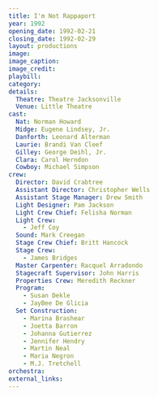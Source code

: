 ```yaml
---
title: I'm Not Rappaport
year: 1992
opening_date: 1992-02-21
closing_date: 1992-02-29
layout: productions
image:
image_caption:
image_credit:
playbill: 
category: 
details:
  Theatre: Theatre Jacksonville
  Venue: Little Theatre
cast:
  Nat: Norman Howard
  Midge: Eugene Lindsey, Jr.
  Danforth: Leonard Alterman
  Laurie: Brandi Van Cleef
  Gilley: George Deihl, Jr.
  Clara: Carol Herndon
  Cowboy: Michael Simpson
crew:
  Director: David Crabtree
  Assistant Director: Christopher Wells
  Assistant Stage Manager: Drew Smith
  Light Designer: Pam Jackson
  Light Crew Chief: Felisha Norman
  Light Crew:
    - Jeff Coy
  Sound: Mark Creegan
  Stage Crew Chief: Britt Hancock
  Stage Crew:
    - James Bridges
  Master Carpenter: Racquel Arradondo
  Stagecraft Supervisor: John Harris
  Properties Crew: Meredith Reckner
  Program:
    - Susan Dekle
    - JayBee De Glicia
  Set Construction:
    - Marina Brashear
    - Joetta Barron
    - Johanna Gutierrez
    - Jennifer Hendry
    - Martin Neal
    - Maria Negron
    - M.J. Tretchell
orchestra:
external_links:
---
```

